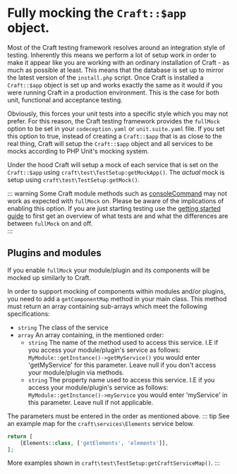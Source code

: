 # Fully mocking the `Craft::$app` object.

Most of the Craft testing framework resolves around an integration style of testing. Inherently this means we perform a lot of setup work in order to make it appear like you are working with an ordinary installation of Craft - as much as possible at least. This means that the database is set up to mirror the latest version of the `install.php` script. Once Craft is installed a `Craft::$app` object is set up and works exactly the same as it would if you were running Craft in a production environment. This is the case for both unit, functional and acceptance testing.

Obviously, this forces your unit tests into a specific style which you may not prefer. For this reason, the Craft testing framework provides the `fullMock` option to be set in your `codeception.yaml` or `unit.suite.yaml` file. If you set this option to true, instead of creating a `Craft::$app` that is as close to the real thing, Craft will setup the `Craft::$app` object and all services to be mocks according to PHP Unit's mocking system.

Under the hood Craft will setup a mock of each service that is set on the `Craft::$app` using `craft\test\TestSetup:getMockApp()`. The _actual_ mock is setup using `craft\test\TestSetup:getMock()`.

::: warning
Some Craft module methods such as [consoleCommand](../testing-craft/console.md) may not work as expected with `fullMock` on. Please be aware of the implications of enabling this option. If you are just starting testing use the [getting started guide](../testing-craft/getting-started.md) to first get an overview of what tests are and what the differences are between `fullMock` on and off.  
:::

## Plugins and modules
If you enable `fullMock` your module/plugin and its components will be mocked up similarly to Craft.

In order to support mocking of components within modules and/or plugins, you need to add a `getComponentMap` method in your main class. This method must return an array containing sub-arrays which meet the following specifications:

- `string` The class of the service
- `array` An array containing, in the mentioned order:
  - `string` The name of the method used to access this service. I.E if you access your module/plugin's service as follows: `MyModule::getInstance()->getMyService()` you would enter 'getMyService' for this parameter. Leave null if you don't access your module/plugin via methods.
  - `string` The property name used to access this service. I.E if you access your module/plugin's service as follows: `MyModule::getInstance()->myService` you would enter 'myService' in this parameter. Leave null if not applicable.

The parameters must be entered in the order as mentioned above. ::: tip See an example map for the `craft\services\Elements` service below.

```php
return [
    [Elements::class, ['getElements', 'elements']],
];
```
More examples shown in `craft\test\TestSetup:getCraftServiceMap()`.
:::
